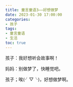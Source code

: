 ```yaml
---
title: 童言童语3——好想做梦
date: 2023-01-30 17:00:00
categories:
- 孩子
tags:
- 童言童语
- 生活
toc: true
---
```


孩子：我好想听会故事啊！

妈妈：别做梦了，快睡觉吧。

孩子；唉(╯▽╰)，好想做梦啊。